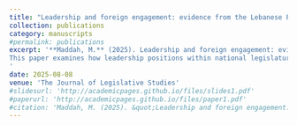 ```yaml
---
title: "Leadership and foreign engagement: evidence from the Lebanese Parliament"
collection: publications
category: manuscripts
#permalink: publications
excerpt: '**Maddah, M.** (2025). Leadership and foreign engagement: evidence from the Lebanese Parliament. *The Journal of Legislative Studies* <br> <br>
This paper examines how leadership positions within national legislatures influence foreign engagement patterns, using the Lebanese Parliament as a case study. The research explores the relationship between domestic political leadership and international parliamentary participation in hybrid and consociational political systems. <a href="https://doi.org/10.1080/13572334.2025.2540658" target="_blank"><strong>[LINK TO PAPER]</strong></a>
'
date: 2025-08-08
venue: 'The Journal of Legislative Studies'
#slidesurl: 'http://academicpages.github.io/files/slides1.pdf'
#paperurl: 'http://academicpages.github.io/files/paper1.pdf'
#citation: 'Maddah, M. (2025). &quot;Leadership and foreign engagement: evidence from the Lebanese Parliament.&quot; <i>The Journal of Legislative Studies</i>. 32(2).'
---
```

